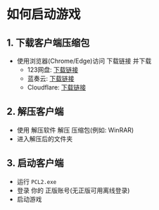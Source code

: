 # 如何启动游戏
## 1. 下载客户端压缩包
- 使用浏览器(Chrome/Edge)访问 下载链接 并下载
  - 123网盘: [下载链接](https://example.com/download)
  - 蓝奏云: [下载链接](https://example.com/download)
  - Cloudflare: [下载链接](https://example.com/download)
## 2. 解压客户端

- 使用 解压软件 解压 压缩包(例如: WinRAR)
- 进入解压后的文件夹

## 3. 启动客户端

- 运行 `PCL2.exe`
- 登录 你的 正版账号(无正版可用离线登录)
- 启动游戏
